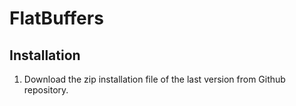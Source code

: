 # FlatBuffers



## Installation

1. Download the zip installation file of the last version from Github repository. 